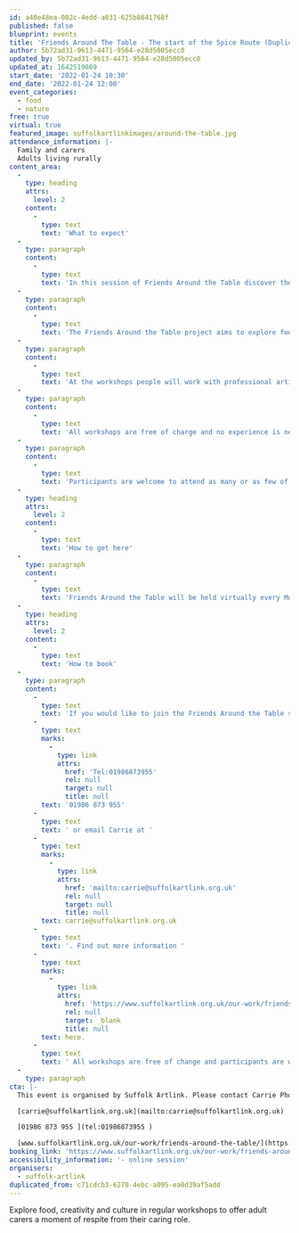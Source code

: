 ```yaml
---
id: a40e48ea-002c-4edd-a031-625b8641768f
published: false
blueprint: events
title: 'Friends Around The Table - The start of the Spice Route (Duplicated)'
author: 5b72ad31-9613-4471-9564-e28d5005ecc0
updated_by: 5b72ad31-9613-4471-9564-e28d5005ecc0
updated_at: 1642519869
start_date: '2022-01-24 10:30'
end_date: '2022-01-24 12:00'
event_categories:
  - food
  - nature
free: true
virtual: true
featured_image: suffolkartlinkimages/around-the-table.jpg
attendance_information: |-
  Family and carers 
  Adults living rurally
content_area:
  -
    type: heading
    attrs:
      level: 2
    content:
      -
        type: text
        text: 'What to expect'
  -
    type: paragraph
    content:
      -
        type: text
        text: 'In this session of Friends Around the Table discover the start of the Spice Route: Middle East.'
  -
    type: paragraph
    content:
      -
        type: text
        text: 'The Friends Around the Table project aims to explore food, culture and nature in regular workshops, to offer family carers and adults living rurally, relaxed and enjoyable get-togethers.'
  -
    type: paragraph
    content:
      -
        type: text
        text: 'At the workshops people will work with professional artists, chefs and food-led practitioners where there will be opportunities to meet new people, learn new skills and improve their physical and mental wellbeing through inspiring activities.'
  -
    type: paragraph
    content:
      -
        type: text
        text: 'All workshops are free of charge and no experience is necessary.'
  -
    type: paragraph
    content:
      -
        type: text
        text: 'Participants are welcome to attend as many or as few of the workshops as they are able.'
  -
    type: heading
    attrs:
      level: 2
    content:
      -
        type: text
        text: 'How to get here'
  -
    type: paragraph
    content:
      -
        type: text
        text: 'Friends Around the Table will be held virtually every Monday morning for the start of 2022. All you need is a computer, tablet or mobile which you can take virtual calls on. Call details will be sent once you have booked on the sessions using the information below. '
  -
    type: heading
    attrs:
      level: 2
    content:
      -
        type: text
        text: 'How to book'
  -
    type: paragraph
    content:
      -
        type: text
        text: 'If you would like to join the Friends Around the Table sessions please call Carrie Phoenix on '
      -
        type: text
        marks:
          -
            type: link
            attrs:
              href: 'Tel:01986873955'
              rel: null
              target: null
              title: null
        text: '01986 873 955'
      -
        type: text
        text: ' or email Carrie at '
      -
        type: text
        marks:
          -
            type: link
            attrs:
              href: 'mailto:carrie@suffolkartlink.org.uk'
              rel: null
              target: null
              title: null
        text: carrie@suffolkartlink.org.uk
      -
        type: text
        text: '. Find out more information '
      -
        type: text
        marks:
          -
            type: link
            attrs:
              href: 'https://www.suffolkartlink.org.uk/our-work/friends-around-the-table/'
              rel: null
              target: _blank
              title: null
        text: here.
      -
        type: text
        text: ' All workshops are free of change and participants are welcome to attend as few or as many of the workshops as they are able. '
  -
    type: paragraph
cta: |-
  This event is organised by Suffolk Artlink. Please contact Carrie Phoenix:

  [carrie@suffolkartlink.org.uk](mailto:carrie@suffolkartlink.org.uk)

  [01986 873 955 ](tel:01986873955 )

  [www.suffolkartlink.org.uk/our-work/friends-around-the-table/](https://www.suffolkartlink.org.uk/our-work/friends-around-the-table/)
booking_link: 'https://www.suffolkartlink.org.uk/our-work/friends-around-the-table/'
accessibility_information: '- online session'
organisers:
  - suffolk-artlink
duplicated_from: c71cdcb3-6270-4ebc-a095-ea0d39af5add
---
```

Explore food, creativity and culture in regular workshops to offer adult carers a moment of respite from their caring role.